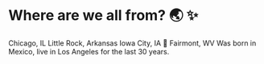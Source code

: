 # Where are we all from? 🌏 ✨
Chicago, IL
Little Rock, Arkansas
Iowa City, IA :corn:
Fairmont, WV
Was born in Mexico, live in Los Angeles for the last 30 years.

